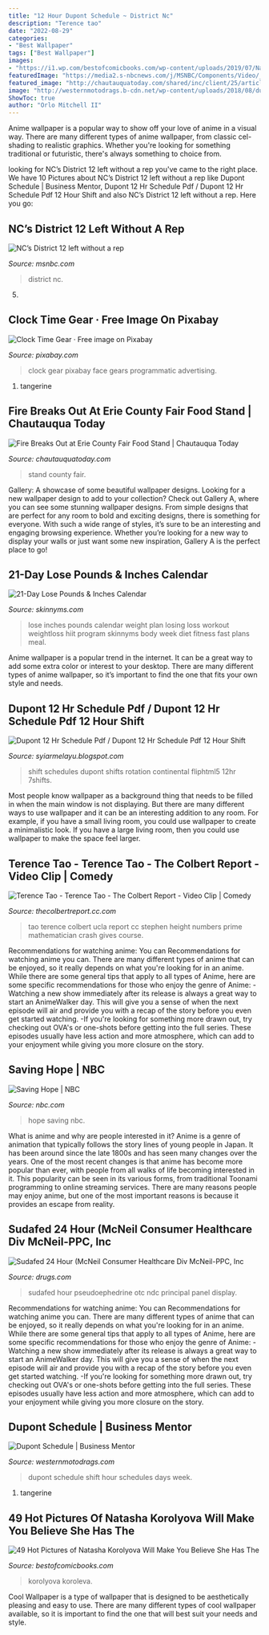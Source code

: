 ```yaml
---
title: "12 Hour Dupont Schedule ~ District Nc"
description: "Terence tao"
date: "2022-08-29"
categories:
- "Best Wallpaper"
tags: ["Best Wallpaper"]
images:
- "https://i1.wp.com/bestofcomicbooks.com/wp-content/uploads/2019/07/Natasha-Korolyova-54.jpeg?fit=1453%2C1999&amp;ssl=1"
featuredImage: "https://media2.s-nbcnews.com/j/MSNBC/Components/Video/__NEW/n_mhp_3barber_140118.nbcnews-fp-1200-630.jpg"
featured_image: "http://chautauquatoday.com/shared/inc/client/25/articles/images/8201785738-ErieCountyFairchickenstand.jpg"
image: "http://westernmotodrags.b-cdn.net/wp-content/uploads/2018/08/dupont-schedule-dupont-shift-schedule-12-hour-schedules-for-6-days-a-week-848-issue-vision-jpeg-7-g.jpg"
ShowToc: true
author: "Orlo Mitchell II"
---
```



Anime wallpaper is a popular way to show off your love of anime in a visual way. There are many different types of anime wallpaper, from classic cel-shading to realistic graphics. Whether you're looking for something traditional or futuristic, there's always something to choice from.

	

		
looking for NC’s District 12 left without a rep you've came to the right place. We have 10 Pictures about NC’s District 12 left without a rep like Dupont Schedule | Business Mentor, Dupont 12 Hr Schedule Pdf / Dupont 12 Hr Schedule Pdf 12 Hour Shift and also NC’s District 12 left without a rep. Here you go:
		
    
## NC’s District 12 Left Without A Rep

<img loading=lazy src="https://media2.s-nbcnews.com/j/MSNBC/Components/Video/__NEW/n_mhp_3barber_140118.nbcnews-fp-1200-630.jpg" onerror="this.onerror=null;this.src='https://tse2.mm.bing.net/th?id=OIP.d7s1000_p6dNVU8Unp73zAHaD4&amp;pid=15.1';" alt="NC’s District 12 left without a rep">

_Source: msnbc.com_

>district nc. 

	

5.

    
## Clock Time Gear · Free Image On Pixabay

<img loading=lazy src="https://cdn.pixabay.com/photo/2012/12/16/06/10/clock-70182_640.jpg" onerror="this.onerror=null;this.src='https://tse4.mm.bing.net/th?id=OIP.FjL6JlCW3fzCW4MRECNWFgHaFO&amp;pid=15.1';" alt="Clock Time Gear · Free image on Pixabay">

_Source: pixabay.com_

>clock gear pixabay face gears programmatic advertising. 

	

1. tangerine 

    
## Fire Breaks Out At Erie County Fair Food Stand | Chautauqua Today

<img loading=lazy src="http://chautauquatoday.com/shared/inc/client/25/articles/images/8201785738-ErieCountyFairchickenstand.jpg" onerror="this.onerror=null;this.src='https://tse4.mm.bing.net/th?id=OIP.6ZwnvLoBEoBbaYaPD8oaHAHaFj&amp;pid=15.1';" alt="Fire Breaks Out at Erie County Fair Food Stand | Chautauqua Today">

_Source: chautauquatoday.com_

>stand county fair. 

	

Gallery: A showcase of some beautiful wallpaper designs.
Looking for a new wallpaper design to add to your collection? Check out Gallery A, where you can see some stunning wallpaper designs. From simple designs that are perfect for any room to bold and exciting designs, there is something for everyone. With such a wide range of styles, it’s sure to be an interesting and engaging browsing experience. Whether you’re looking for a new way to display your walls or just want some new inspiration, Gallery A is the perfect place to go!





	
	
    
## 21-Day Lose Pounds &amp; Inches Calendar

<img loading=lazy src="https://skinnyms.com/wp-content/uploads/2015/12/21-Day-Lose-Pounds-Inches-Program-copy.jpg" onerror="this.onerror=null;this.src='https://tse2.mm.bing.net/th?id=OIP.pSoKx1vVm3__LmSjXtp_MQHaFj&amp;pid=15.1';" alt="21-Day Lose Pounds &amp; Inches Calendar">

_Source: skinnyms.com_

>lose inches pounds calendar weight plan losing loss workout weightloss hiit program skinnyms body week diet fitness fast plans meal. 

	

Anime wallpaper is a popular trend in the internet. It can be a great way to add some extra color or interest to your desktop. There are many different types of anime wallpaper, so it’s important to find the one that fits your own style and needs.

    
## Dupont 12 Hr Schedule Pdf / Dupont 12 Hr Schedule Pdf 12 Hour Shift

<img loading=lazy src="https://i1.wp.com/blogassets.7shifts.com/2018/10/4-2-10-hour.jpg" onerror="this.onerror=null;this.src='https://tse4.mm.bing.net/th?id=OIP.a9lQdcmuK0zpuOKOLxlRUgHaCx&amp;pid=15.1';" alt="Dupont 12 Hr Schedule Pdf / Dupont 12 Hr Schedule Pdf 12 Hour Shift">

_Source: syiarmelayu.blogspot.com_

>shift schedules dupont shifts rotation continental fliphtml5 12hr 7shifts. 

	

Most people know wallpaper as a background thing that needs to be filled in when the main window is not displaying. But there are many different ways to use wallpaper and it can be an interesting addition to any room. For example, if you have a small living room, you could use wallpaper to create a minimalistic look. If you have a large living room, then you could use wallpaper to make the space feel larger.

    
## Terence Tao - Terence Tao - The Colbert Report - Video Clip | Comedy

<img loading=lazy src="http://colbertnation.mtvnimages.com/images/shows/colbert_report/videos/season11/11023/cr_11023_05.jpg?crop=true" onerror="this.onerror=null;this.src='https://tse2.mm.bing.net/th?id=OIP.AV83D-wqGaDicy359ewFDwHaEK&amp;pid=15.1';" alt="Terence Tao - Terence Tao - The Colbert Report - Video Clip | Comedy">

_Source: thecolbertreport.cc.com_

>tao terence colbert ucla report cc stephen height numbers prime mathematician crash gives course. 

	

Recommendations for watching anime: You can
Recommendations for watching anime you can. There are many different types of anime that can be enjoyed, so it really depends on what you're looking for in an anime. While there are some general tips that apply to all types of Anime, here are some specific recommendations for those who enjoy the genre of Anime: 
-Watching a new show immediately after its release is always a great way to start an AnimeWalker day. This will give you a sense of when the next episode will air and provide you with a recap of the story before you even get started watching. 
-If you're looking for something more drawn out, try checking out OVA's or one-shots before getting into the full series. These episodes usually have less action and more atmosphere, which can add to your enjoyment while giving you more closure on the story.

    
## Saving Hope | NBC

<img loading=lazy src="https://www.nbc.com/sites/nbcunbc/files/files/metaverse_assets/9/5/4/0/4/2012_0507_SavingHope_ShowPrimary_1920x1080_v1.jpg" onerror="this.onerror=null;this.src='https://tse4.mm.bing.net/th?id=OIP.dGfK0SZoS_JElC3ZMtDMywHaEK&amp;pid=15.1';" alt="Saving Hope | NBC">

_Source: nbc.com_

>hope saving nbc. 

	

What is anime and why are people interested in it?
Anime is a genre of animation that typically follows the story lines of young people in Japan. It has been around since the late 1800s and has seen many changes over the years. One of the most recent changes is that anime has become more popular than ever, with people from all walks of life becoming interested in it. This popularity can be seen in its various forms, from traditional Toonami programming to online streaming services. There are many reasons people may enjoy anime, but one of the most important reasons is because it provides an escape from reality.

    
## Sudafed 24 Hour (McNeil Consumer Healthcare Div McNeil-PPC, Inc

<img loading=lazy src="http://images.ddccdn.com/otc/104728/sudafed-01.jpg" onerror="this.onerror=null;this.src='https://tse2.mm.bing.net/th?id=OIP.AjoQGzmxaMF2EldcrGFroAHaLA&amp;pid=15.1';" alt="Sudafed 24 Hour (McNeil Consumer Healthcare Div McNeil-PPC, Inc">

_Source: drugs.com_

>sudafed hour pseudoephedrine otc ndc principal panel display. 

	

Recommendations for watching anime: You can
Recommendations for watching anime you can. There are many different types of anime that can be enjoyed, so it really depends on what you're looking for in an anime. While there are some general tips that apply to all types of Anime, here are some specific recommendations for those who enjoy the genre of Anime: 
-Watching a new show immediately after its release is always a great way to start an AnimeWalker day. This will give you a sense of when the next episode will air and provide you with a recap of the story before you even get started watching. 
-If you're looking for something more drawn out, try checking out OVA's or one-shots before getting into the full series. These episodes usually have less action and more atmosphere, which can add to your enjoyment while giving you more closure on the story.

    
## Dupont Schedule | Business Mentor

<img loading=lazy src="http://westernmotodrags.b-cdn.net/wp-content/uploads/2018/08/dupont-schedule-dupont-shift-schedule-12-hour-schedules-for-6-days-a-week-848-issue-vision-jpeg-7-g.jpg" onerror="this.onerror=null;this.src='https://tse1.mm.bing.net/th?id=OIP.y3kgEnBTnGOBH99__yKpIQHaFm&amp;pid=15.1';" alt="Dupont Schedule | Business Mentor">

_Source: westernmotodrags.com_

>dupont schedule shift hour schedules days week. 

	

1. tangerine 

    
## 49 Hot Pictures Of Natasha Korolyova Will Make You Believe She Has The

<img loading=lazy src="https://i1.wp.com/bestofcomicbooks.com/wp-content/uploads/2019/07/Natasha-Korolyova-54.jpeg?fit=1453%2C1999&amp;ssl=1" onerror="this.onerror=null;this.src='https://tse1.mm.bing.net/th?id=OIP._2IFdtTcGn3_VIK1-ydlUAHaKM&amp;pid=15.1';" alt="49 Hot Pictures of Natasha Korolyova Will Make You Believe She Has The">

_Source: bestofcomicbooks.com_

>korolyova koroleva. 

	

Cool Wallpaper is a type of wallpaper that is designed to be aesthetically pleasing and easy to use. There are many different types of cool wallpaper available, so it is important to find the one that will best suit your needs and style.

